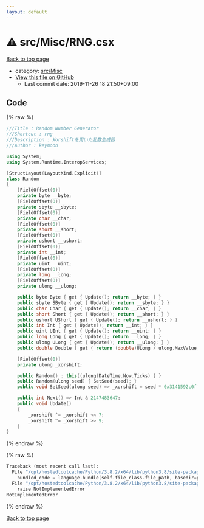 ```yaml
---
layout: default
---
```


<!-- mathjax config similar to math.stackexchange -->
<script type="text/javascript" async
  src="https://cdnjs.cloudflare.com/ajax/libs/mathjax/2.7.5/MathJax.js?config=TeX-MML-AM_CHTML">
</script>
<script type="text/x-mathjax-config">
  MathJax.Hub.Config({
    TeX: { equationNumbers: { autoNumber: "AMS" }},
    tex2jax: {
      inlineMath: [ ['$','$'] ],
      processEscapes: true
    },
    "HTML-CSS": { matchFontHeight: false },
    displayAlign: "left",
    displayIndent: "2em"
  });
</script>

<script type="text/javascript" src="https://cdnjs.cloudflare.com/ajax/libs/jquery/3.4.1/jquery.min.js"></script>
<script src="https://cdn.jsdelivr.net/npm/jquery-balloon-js@1.1.2/jquery.balloon.min.js" integrity="sha256-ZEYs9VrgAeNuPvs15E39OsyOJaIkXEEt10fzxJ20+2I=" crossorigin="anonymous"></script>
<script type="text/javascript" src="../../../assets/js/copy-button.js"></script>
<link rel="stylesheet" href="../../../assets/css/copy-button.css" />


# :warning: src/Misc/RNG.csx

<a href="../../../index.html">Back to top page</a>

* category: <a href="../../../index.html#eec951bcc9ce32cbbb047da637079723">src/Misc</a>
* <a href="{{ site.github.repository_url }}/blob/master/src/Misc/RNG.csx">View this file on GitHub</a>
    - Last commit date: 2019-11-26 18:21:50+09:00




## Code

<a id="unbundled"></a>
{% raw %}
```cpp
﻿///Title : Random Number Generator
///Shortcut : rng
///Description : Xorshiftを用いた乱数生成器
///Author : keymoon

using System;
using System.Runtime.InteropServices;

[StructLayout(LayoutKind.Explicit)]
class Random
{
    [FieldOffset(0)]
    private byte __byte;
    [FieldOffset(0)]
    private sbyte __sbyte;
    [FieldOffset(0)]
    private char __char;
    [FieldOffset(0)]
    private short __short;
    [FieldOffset(0)]
    private ushort __ushort;
    [FieldOffset(0)]
    private int __int;
    [FieldOffset(0)]
    private uint __uint;
    [FieldOffset(0)]
    private long __long;
    [FieldOffset(0)]
    private ulong __ulong;

    public byte Byte { get { Update(); return __byte; } }
    public sbyte SByte { get { Update(); return __sbyte; } }
    public char Char { get { Update(); return __char; } }
    public short Short { get { Update(); return __short; } }
    public ushort UShort { get { Update(); return __ushort; } }
    public int Int { get { Update(); return __int; } }
    public uint UInt { get { Update(); return __uint; } }
    public long Long { get { Update(); return __long; } }
    public ulong ULong { get { Update(); return __ulong; } }
    public double Double { get { return (double)ULong / ulong.MaxValue; } }

    [FieldOffset(0)]
    private ulong _xorshift;

    public Random() : this((ulong)DateTime.Now.Ticks) { }
    public Random(ulong seed) { SetSeed(seed); }
    public void SetSeed(ulong seed) => _xorshift = seed * 0x3141592c0ffeeul;

    public int Next() => Int & 2147483647;
    public void Update()
    {
        _xorshift ^= _xorshift << 7;
        _xorshift ^= _xorshift >> 9;
    }
}

```
{% endraw %}

<a id="bundled"></a>
{% raw %}
```cpp
Traceback (most recent call last):
  File "/opt/hostedtoolcache/Python/3.8.2/x64/lib/python3.8/site-packages/onlinejudge_verify/docs.py", line 340, in write_contents
    bundled_code = language.bundle(self.file_class.file_path, basedir=pathlib.Path.cwd())
  File "/opt/hostedtoolcache/Python/3.8.2/x64/lib/python3.8/site-packages/onlinejudge_verify/languages/csharpscript.py", line 108, in bundle
    raise NotImplementedError
NotImplementedError

```
{% endraw %}

<a href="../../../index.html">Back to top page</a>

